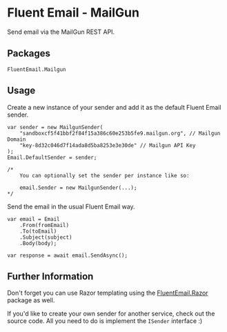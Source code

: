 ﻿# Fluent Email - MailGun  

Send email via the MailGun REST API.

## Packages

`FluentEmail.Mailgun`

## Usage

Create a new instance of your sender and add it as the default Fluent Email sender.

    var sender = new MailgunSender(
		"sandboxcf5f41bbf2f84f15a386c60e253b5fe9.mailgun.org", // Mailgun Domain
		"key-8d32c046d7f14ada8d5ba8253e3e30de" // Mailgun API Key
	);
    Email.DefaultSender = sender;

	/*
		You can optionally set the sender per instance like so:
		
		email.Sender = new MailgunSender(...);
	*/

Send the email in the usual Fluent Email way.

    var email = Email
        .From(fromEmail)
        .To(toEmail)
        .Subject(subject)
        .Body(body);

    var response = await email.SendAsync();


## Further Information

Don't forget you can use Razor templating using the [FluentEmail.Razor]() package as well.

If you'd like to create your own sender for another service, check out the source code. All you need to do is implement the `ISender` interface :)
